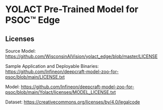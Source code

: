 # YOLACT  Pre-Trained Model for PSOC™ Edge

## Licenses

Source Model: https://github.com/WisconsinAIVision/yolact_edge/blob/master/LICENSE

Sample Application and Deployable Binaries: https://github.com/Infineon/deepcraft-model-zoo-for-psoc/blob/main/LICENSE.txt

Model: https://github.com/Infineon/deepcraft-model-zoo-for-psoc/blob/main/Yolact/licenses/MODEL_LICENSE.txt

Dataset: https://creativecommons.org/licenses/by/4.0/legalcode